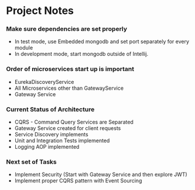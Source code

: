 # Project Notes

### Make sure dependencies are set properly
* In test mode, use Embedded mongodb and set port separately for every module
* In development mode, start mongodb outside of Intellij. 

### Order of microservices start up is important
* EurekaDiscoveryService
* All Microservices other than GatewayService
* Gateway Service

### Current Status of Architecture
* CQRS - Command Query Services are Separated
* Gateway Service created for client requests
* Service Discovery implements
* Unit and Integration Tests implemented
* Logging AOP implemented

### Next set of Tasks
* Implement Security (Start with Gateway Service and then explore JWT)
* Implement proper CQRS pattern with Event Sourcing

